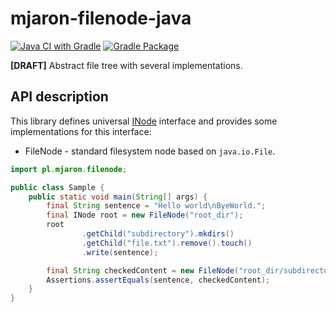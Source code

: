 # mjaron-filenode-java

[![Java CI with Gradle](https://github.com/mjfryc/mjaron-filenode-java/actions/workflows/gradle.yml/badge.svg)](https://github.com/mjfryc/mjaron-filenode-java/actions/workflows/gradle.yml)
[![Gradle Package](https://github.com/mjfryc/mjaron-filenode-java/actions/workflows/gradle-publish.yml/badge.svg)](https://github.com/mjfryc/mjaron-filenode-java/actions/workflows/gradle-publish.yml)

**[DRAFT]** Abstract file tree with several implementations.

## API description

This library defines
universal [INode](https://github.com/mjfryc/mjaron-filenode-java/blob/main/src/main/java/pl/mjaron/filenode/INode.java)
interface and provides some implementations for this interface:

* FileNode - standard filesystem node based on `java.io.File`.

```java
import pl.mjaron.filenode;

public class Sample {
    public static void main(String[] args) {
        final String sentence = "Hello world\nByeWorld.";
        final INode root = new FileNode("root_dir");
        root
                .getChild("subdirectory").mkdirs()
                .getChild("file.txt").remove().touch()
                .write(sentence);

        final String checkedContent = new FileNode("root_dir/subdirectory/file.txt").readString();
        Assertions.assertEquals(sentence, checkedContent);
    }
}
```
